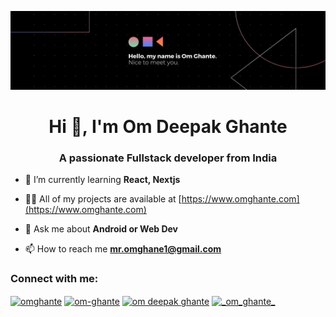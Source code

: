 [![MasterHead](./om-deepak-ghante/src/img/readmebanner.jpg)](https://www.omghante.com)
<h1 align="center">Hi 👋, I'm Om Deepak Ghante</h1>
<h3 align="center">A passionate Fullstack developer from India</h3>

- 🌱 I’m currently learning **React, Nextjs**

- 👨‍💻 All of my projects are available at [https://www.omghante.com](https://www.omghante.com)

- 💬 Ask me about **Android or Web Dev**

- 📫 How to reach me **mr.omghane1@gmail.com**

<h3 align="left">Connect with me:</h3>
<p align="left">
<a href="https://twitter.com/omghante" target="blank"><img align="center" src="https://raw.githubusercontent.com/rahuldkjain/github-profile-readme-generator/master/src/images/icons/Social/twitter.svg" alt="omghante" height="30" width="40" /></a>
<a href="https://linkedin.com/in/om-ghante" target="blank"><img align="center" src="https://raw.githubusercontent.com/rahuldkjain/github-profile-readme-generator/master/src/images/icons/Social/linked-in-alt.svg" alt="om-ghante" height="30" width="40" /></a>
<a href="https://fb.com/om deepak ghante" target="blank"><img align="center" src="https://raw.githubusercontent.com/rahuldkjain/github-profile-readme-generator/master/src/images/icons/Social/facebook.svg" alt="om deepak ghante" height="30" width="40" /></a>
<a href="https://instagram.com/_om_ghante_" target="blank"><img align="center" src="https://raw.githubusercontent.com/rahuldkjain/github-profile-readme-generator/master/src/images/icons/Social/instagram.svg" alt="_om_ghante_" height="30" width="40" /></a>
</p>

